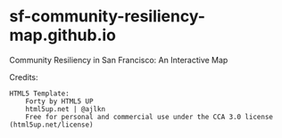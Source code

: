 # sf-community-resiliency-map.github.io
Community Resiliency in San Francisco: An Interactive Map

Credits:

	HTML5 Template:
		Forty by HTML5 UP
		html5up.net | @ajlkn
		Free for personal and commercial use under the CCA 3.0 license (html5up.net/license)